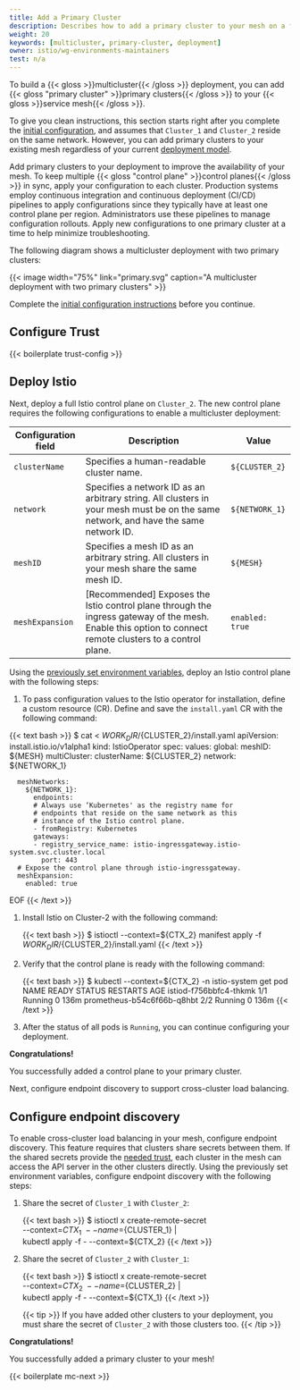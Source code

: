 ```yaml
---
title: Add a Primary Cluster
description: Describes how to add a primary cluster to your mesh on a flat network.
weight: 20
keywords: [multicluster, primary-cluster, deployment]
owner: istio/wg-environments-maintainers
test: n/a
---
```


To build a {{< gloss >}}multicluster{{< /gloss >}} deployment, you can add
{{< gloss "primary cluster" >}}primary clusters{{< /gloss >}} to your
{{< gloss >}}service mesh{{< /gloss >}}.

To give you clean instructions, this section starts right after you complete the
[initial configuration](/docs/setup/install/multicluster/single-network/initial-configuration),
and assumes that `Cluster_1` and `Cluster_2` reside on the same network.
However, you can add primary clusters to your existing mesh regardless of your
current [deployment model](/docs/ops/deployment/deployment-models/).

Add primary clusters to your deployment to improve the availability of your
mesh. To keep multiple {{< gloss "control plane" >}}control planes{{< /gloss >}}
in sync, apply your configuration to each cluster. Production systems employ
continuous integration and continuous deployment (CI/CD) pipelines to apply
configurations since they typically have at least one control plane per region.
Administrators use these pipelines to manage configuration rollouts. Apply new
configurations to one primary cluster at a time to help minimize
troubleshooting.

The following diagram shows a multicluster deployment with two primary
clusters:

{{< image width="75%"
    link="primary.svg"
    caption="A multicluster deployment with two primary clusters"
    >}}

Complete the [initial configuration instructions](/docs/setup/install/multicluster/single-network/initial-configuration)
before you continue.

## Configure Trust

{{< boilerplate trust-config >}}

## Deploy Istio

Next, deploy a full Istio control plane on `Cluster_2`. The new control plane
requires the following configurations to enable a multicluster deployment:

<table>
    <thead>
        <tr>
            <th>Configuration field</th>
            <th>Description</th>
            <th>Value</th>
        </tr>
    </thead>
    <tbody>
        <tr>
            <td><code>clusterName</code>
            </td>
            <td>Specifies a human-readable cluster name.</td>
            <td><code>${CLUSTER_2}</code></td>
        </tr>
        <tr>
            <td><code>network</code></td>
            <td>Specifies a network ID as an arbitrary string. All clusters in your mesh
            must be on the same network, and have the same network ID.</td>
            <td><code>${NETWORK_1}</code></td>
        </tr>
        <tr>
            <td><code>meshID</code></td>
            <td>Specifies a mesh ID as an arbitrary string. All clusters in your mesh share
            the same mesh ID.</td>
            <td><code>${MESH}</code></td>
        </tr>
        <tr>
            <td><code>meshExpansion</code></td>
            <td>[Recommended] Exposes the Istio control plane through the ingress gateway
            of the mesh. Enable this option to connect remote clusters to a control
            plane.</td>
            <td><code>enabled: true</code></td>
        </tr>
    </tbody>
</table>

Using the [previously set environment variables,](/docs/setup/install/multicluster/#env-var)
deploy an Istio control plane with the following steps:

1. To pass configuration values to the Istio operator for installation,
   define a custom resource (CR). Define and save the `install.yaml` CR with
   the following command:

{{< text bash >}}
$ cat <<EOF> ${WORK_DIR}/${CLUSTER_2}/install.yaml
apiVersion: install.istio.io/v1alpha1
kind: IstioOperator
spec:
  values:
    global:
      meshID: ${MESH}
      multiCluster:
        clusterName: ${CLUSTER_2}
      network: ${NETWORK_1}

      meshNetworks:
        ${NETWORK_1}:
          endpoints:
          # Always use ‘Kubernetes' as the registry name for
          # endpoints that reside on the same network as this
          # instance of the Istio control plane.
          - fromRegistry: Kubernetes
          gateways:
          - registry_service_name: istio-ingressgateway.istio-system.svc.cluster.local
            port: 443
      # Expose the control plane through istio-ingressgateway.
      meshExpansion:
        enabled: true
EOF
{{< /text >}}

1. Install Istio on Cluster-2 with the following command:

    {{< text bash >}}
    $ istioctl --context=${CTX_2} manifest apply -f \
    ${WORK_DIR}/${CLUSTER_2}/install.yaml
    {{< /text >}}

1. Verify that the control plane is ready with the following command:

    {{< text bash >}}
    $ kubectl --context=${CTX_2} -n istio-system get pod
    NAME                                    READY   STATUS    RESTARTS   AGE
    istiod-f756bbfc4-thkmk                  1/1     Running   0          136m
    prometheus-b54c6f66b-q8hbt              2/2     Running   0          136m
    {{< /text >}}

1. After the status of all pods is `Running`, you can continue configuring
   your deployment.

**Congratulations!**

You successfully added a control plane to your primary
cluster.

Next, configure endpoint discovery to support cross-cluster load balancing.

## Configure endpoint discovery

To enable cross-cluster load balancing in your mesh, configure endpoint
discovery. This feature requires that clusters share secrets between them. If
the shared secrets provide the [needed trust](#configure-trust), each
cluster in the mesh can access the API server in the other clusters directly.
Using the previously set environment variables, configure endpoint discovery
with the following steps:

1. Share the secret of `Cluster_1` with `Cluster_2`:

    {{< text bash >}}
    $ istioctl x create-remote-secret \
      --context=${CTX_1} \
      --name=${CLUSTER_1} | \
      kubectl apply -f - --context=${CTX_2}
    {{< /text >}}

1. Share the secret of `Cluster_2` with `Cluster_1`:

    {{< text bash >}}
    $ istioctl x create-remote-secret \
      --context=${CTX_2} \
      --name=${CLUSTER_2} | \
      kubectl apply -f - --context=${CTX_1}
    {{< /text >}}

    {{< tip >}}
    If you have added other clusters to your deployment, you must share the
    secret of `Cluster_2` with those clusters too.
    {{< /tip >}}

**Congratulations!**

You successfully added a primary cluster to your mesh!

{{< boilerplate mc-next >}}
